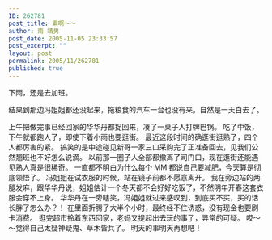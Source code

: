 ```yaml
---
ID: 262781
post_title: 累啊～～
author: 南 靖男
post_date: 2005-11-05 23:33:57
post_excerpt: ""
layout: post
permalink: 2005/11/262781
published: true
---
```

下雨，还是去加班。
<!--more-->结果到那边冯姐姐都还没起来，拖粮食的汽车一台也没有来，自然是一天白去了。
上午把做完事已经回家的华华丹都捉回来，凑了一桌子人打牌巴锅。
吃了中饭，下午就都跑人了，即使下着小雨也要逛街。
最近这段时间的确逛街逛熟了，四个人都厉害的紧。
搞笑的是中途碰见新哥一家三口采购完了正准备回去，见我们公然翘班也不好怎么说滴。
以前那一圈子人全部都撤离了司门口，现在逛街还能遇见熟人真是很稀奇。
一直都不明白为什么每个 MM 都说自己要减肥，今天算是彻底领悟了。
冯姐姐在试衣服的时候，站在镜子前都不愿意离开。
我在旁边站的两腿发麻，跟华华丹说，姐姐估计一个冬天都不会好好吃饭了，不然明年开春这套衣服会穿不上身。
华华丹在一旁瞎笑，冯姐姐就过来感叹到，到底买不买，买的话长胖了怎么办？！
在里面折腾了大半个小时，最终经不住诱惑，没有现金也要刷卡消费。
逛完超市拎着东西回家，老妈又提起出去玩的事了，异常的可疑。
哎～～觉得自己太疑神疑鬼、草木皆兵了。
明天的事明天再想吧！